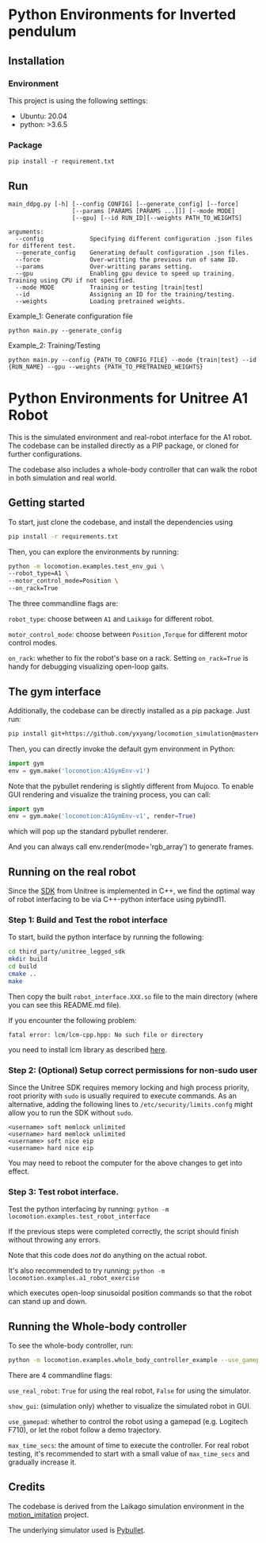 # Python Environments for Inverted pendulum


## Installation

### Environment
This project is using the following settings:

- Ubuntu: 20.04 
- python: >3.6.5 

### Package

```
pip install -r requirement.txt
```

## Run

```
main_ddpg.py [-h] [--config CONFIG] [--generate_config] [--force]
                  [--params [PARAMS [PARAMS ...]]] [--mode MODE]
                  [--gpu] [--id RUN_ID][--weights PATH_TO_WEIGHTS] 

arguments:
  --config             Specifying different configuration .json files for different test.
  --generate_config    Generating default configuration .json files. 
  --force              Over-writting the previous run of same ID.
  --params             Over-writting params setting.
  --gpu                Enabling gpu device to speed up training. Training using CPU if not specified.   
  --mode MODE          Training or testing [train|test]
  --id                 Assigning an ID for the training/testing.
  --weights            Loading pretrained weights.    
```


Example_1: Generate configuration file

```
python main.py --generate_config
```

Example_2: Training/Testing

```
python main.py --config {PATH_TO_CONFIG_FILE} --mode {train|test} --id {RUN_NAME} --gpu --weights {PATH_TO_PRETRAINED_WEIGHTS}
```


# Python Environments for Unitree A1 Robot

This is the simulated environment and real-robot interface for the A1 robot. The codebase can be installed directly as a PIP package, or cloned for further configurations.

The codebase also includes a whole-body controller that can walk the robot in both simulation and real world.

## Getting started
To start, just clone the codebase, and install the dependencies using
```bash
pip install -r requirements.txt
```

Then, you can explore the environments by running:
```bash
python -m locomotion.examples.test_env_gui \
--robot_type=A1 \
--motor_control_mode=Position \
--on_rack=True
```

The three commandline flags are:

`robot_type`: choose between `A1` and `Laikago` for different robot.

`motor_control_mode`: choose between `Position` ,`Torque` for different motor control modes.

`on_rack`: whether to fix the robot's base on a rack. Setting `on_rack=True` is handy for debugging visualizing open-loop gaits.

## The gym interface
Additionally, the codebase can be directly installed as a pip package. Just run:
```bash
pip install git+https://github.com/yxyang/locomotion_simulation@master#egg=locomotion_simulation
```

Then, you can directly invoke the default gym environment in Python:
```python
import gym
env = gym.make('locomotion:A1GymEnv-v1')
```

Note that the pybullet rendering is slightly different from Mujoco. To enable GUI rendering and visualize the training process, you can call:

```python
import gym
env = gym.make('locomotion:A1GymEnv-v1', render=True)
```

which will pop up the standard pybullet renderer.

And you can always call env.render(mode='rgb_array') to generate frames.

## Running on the real robot
Since the [SDK](https://github.com/unitreerobotics/unitree_legged_sdk) from Unitree is implemented in C++, we find the optimal way of robot interfacing to be via C++-python interface using pybind11.

### Step 1: Build and Test the robot interface

To start, build the python interface by running the following:
```bash
cd third_party/unitree_legged_sdk
mkdir build
cd build
cmake ..
make
```
Then copy the built `robot_interface.XXX.so` file to the main directory (where you can see this README.md file).

If you encounter the following problem:
```
fatal error: lcm/lcm-cpp.hpp: No such file or directory
```
you need to install lcm library as described [here](https://github.com/cdhiraj40/LCM-INSTALL).


### Step 2: (Optional) Setup correct permissions for non-sudo user
Since the Unitree SDK requires memory locking and high process priority, root priority with `sudo` is usually required to execute commands. As an alternative, adding the following lines to `/etc/security/limits.confg` might allow you to run the SDK without `sudo`.

```
<username> soft memlock unlimited
<username> hard memlock unlimited
<username> soft nice eip
<username> hard nice eip
```

You may need to reboot the computer for the above changes to get into effect.

### Step 3: Test robot interface.

Test the python interfacing by running:
`python -m locomotion.examples.test_robot_interface`

If the previous steps were completed correctly, the script should finish without throwing any errors.

Note that this code does *not* do anything on the actual robot.

It's also recommended to try running:
`python -m locomotion.examples.a1_robot_exercise`

which executes open-loop sinusoidal position commands so that the robot can stand up and down.

## Running the Whole-body controller

To see the whole-body controller, run:
```bash
python -m locomotion.examples.whole_body_controller_example --use_gamepad=False --show_gui=True --use_real_robot=False --max_time_secs=10
```

There are 4 commandline flags:

`use_real_robot`: `True` for using the real robot, `False` for using the simulator.

`show_gui`: (simulation only) whether to visualize the simulated robot in GUI.

`use_gamepad`: whether to control the robot using a gamepad (e.g. Logitech F710), or let the robot follow a demo trajectory.

`max_time_secs`: the amount of time to execute the controller. For real robot testing, it's recommended to start with a small value of `max_time_secs` and gradually increase it.

## Credits

The codebase is derived from the Laikago simulation environment in the [motion_imitation](https://github.com/google-research/motion_imitation) project.

The underlying simulator used is [Pybullet](https://pybullet.org/wordpress/).